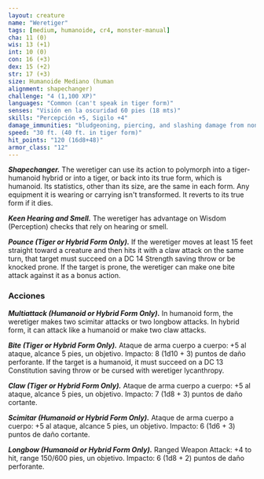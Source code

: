 ```yaml
---
layout: creature
name: "Weretiger"
tags: [medium, humanoide, cr4, monster-manual]
cha: 11 (0)
wis: 13 (+1)
int: 10 (0)
con: 16 (+3)
dex: 15 (+2)
str: 17 (+3)
size: Humanoide Mediano (human
alignment: shapechanger)
challenge: "4 (1,100 XP)"
languages: "Common (can't speak in tiger form)"
senses: "Visión en la oscuridad 60 pies (18 mts)"
skills: "Percepción +5, Sigilo +4"
damage_immunities: "bludgeoning, piercing, and slashing damage from nonmagical weapons that aren't silvered"
speed: "30 ft. (40 ft. in tiger form)"
hit_points: "120 (16d8+48)"
armor_class: "12"
---
```


***Shapechanger.*** The weretiger can use its action to polymorph into a tiger-humanoid hybrid or into a tiger, or back into its true form, which is humanoid. Its statistics, other than its size, are the same in each form. Any equipment it is wearing or carrying isn't transformed. It reverts to its true form if it dies.

***Keen Hearing and Smell.*** The weretiger has advantage on Wisdom (Perception) checks that rely on hearing or smell.

***Pounce (Tiger or Hybrid Form Only).*** If the weretiger moves at least 15 feet straight toward a creature and then hits it with a claw attack on the same turn, that target must succeed on a DC 14 Strength saving throw or be knocked prone. If the target is prone, the weretiger can make one bite attack against it as a bonus action.

### Acciones

***Multiattack (Humanoid or Hybrid Form Only).*** In humanoid form, the weretiger makes two scimitar attacks or two longbow attacks. In hybrid form, it can attack like a humanoid or make two claw attacks.

***Bite (Tiger or Hybrid Form Only).*** Ataque de arma cuerpo a cuerpo: +5 al ataque, alcance 5 pies, un objetivo. Impacto: 8 (1d10 + 3) puntos de daño perforante. If the target is a humanoid, it must succeed on a DC 13 Constitution saving throw or be cursed with weretiger lycanthropy.

***Claw (Tiger or Hybrid Form Only).*** Ataque de arma cuerpo a cuerpo: +5 al ataque, alcance 5 pies, un objetivo. Impacto: 7 (1d8 + 3) puntos de daño cortante.

***Scimitar (Humanoid or Hybrid Form Only).*** Ataque de arma cuerpo a cuerpo: +5 al ataque, alcance 5 pies, un objetivo. Impacto: 6 (1d6 + 3) puntos de daño cortante.

***Longbow (Humanoid or Hybrid Form Only).*** Ranged Weapon Attack: +4 to hit, range 150/600 pies, un objetivo. Impacto: 6 (1d8 + 2) puntos de daño perforante.